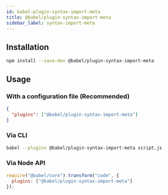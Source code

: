 ```yaml
---
id: babel-plugin-syntax-import-meta
title: @babel/plugin-syntax-import-meta
sidebar_label: syntax-import-meta
---
```


## Installation

```sh
npm install --save-dev @babel/plugin-syntax-import-meta
```

## Usage

### With a configuration file (Recommended)

```json
{
  "plugins": ["@babel/plugin-syntax-import-meta"]
}
```

### Via CLI

```sh
babel --plugins @babel/plugin-syntax-import-meta script.js
```

### Via Node API

```javascript
require("@babel/core").transform("code", {
  plugins: ["@babel/plugin-syntax-import-meta"]
});
```

